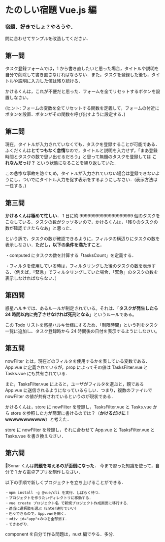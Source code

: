 # たのしい宿題 Vue.js 編

### 宿題．好きでしょ？やろうや．

問に合わせてサンプルを改造してください．

## 第一問

タスク登録フォームでは，1 から書き直したいと思った場合，タイトルや説明を自分で削除して書き直さなければならない．また，タスクを登録した後も，タイトルや説明に入力した値は残り続ける．

かけるくんは，これが不便だと思った．フォームを全てリセットするボタンを設置しなさい，

(ヒント: フォームの変数を全てリセットする関数を定義して，フォームの付近にボタンを設置．ボタンがその関数を呼び出すように設定する．)

## 第二問

現在，タイトルが入力されていなくても，タスクを登録することが可能である．ふくだくんは**とてつもなく怠惰**なので，タイトルと説明を入力せず，「まあ登録時間とタスクの数で思い出せるだろう」と思って無題のタスクを登録しては **これなんだっけ？** という状態になることを繰り返していた．

この悲惨な事故を防ぐため，タイトルが入力されていない場合は登録できないようにし，ついでにタイトル入力を促す表示をするようにしなさい．(表示方法は一任する．)

## 第三問

**かけるくんは極めて忙しい．** 1 日に約 99999999999999999999 個のタスクをこなしている．タスクの数がクッソ多いので，かけるくんは，「残りのタスクの数が確認できたらなあ」と思った．

という訳で，タスクの数が確認できるように，フィルタの横辺りにタスクの数を表示しなさい．**ただし，以下の条件を満たすこと．**

・computed にタスクの数を計算する「tasksCount」を定義する．

・フィルタを使用している時は，フィルタリングした後のタスクの数を表示する．（例えば，「緊急」でフィルタリングしていた場合，「緊急」のタスクの数を表示しなければならない．）

## 第四問

惑星ハルキでは、あるルールが制定されている。それは、「**タスクが発生したら 24 時間以内に完了させなければ死刑となる**」というルールである。

この Todo リストを惑星ハルキ仕様にするため、「制限時間」という列をタスク一覧に追加し、タスク登録時から 24 時間後の日付を表示するようにしなさい。

## 第五問

nowFilter とは，現在どのフィルタを使用するかを表している変数である．App.vue に定義されているが，prop によってその値は TasksFilter.vue と Tasks.vue にも共有されている．

また，TasksFilter.vue によると，ユーザがフィルタを選ぶと，親である App.vue に送信されるようになっているらしい．つまり，複数のファイルで nowFilter の値が共有されているというのが現状である．

かけるくんは，store に nowFilter を登録し，TasksFilter.vue と Tasks.vue から store を参照した方が簡潔に書けるのでは？（**かけるだけに！wwwwwwwwwww**）と考えた．

store に nowFilter を登録し，それに合わせて App.vue と TasksFilter.vue と Tasks.vue を書き換えなさい．

## 第六問

Sonar くんは**問題を考えるのが面倒になった．** 今まで習った知識を使って，自分で 1 から電卓アプリを制作しなさい．

以下の手順で新しくプロジェクトを立ち上げることができる．

```
・npm install -g @vue/cli を実行．しばらく待つ．
・プロジェクトを作りたいディレクトリに移動する．
・vue create プロジェクト名 で新規プロジェクト作成画面に移行する．
・適当に選択肢を選ぶ（Enter連打でいい）
・色々できるので，App.vueを開く．
・<div id="app">の中を全部消す．
・できあがり．
```

component を自分で作る問題は，nuxt 編でやる．多分．
